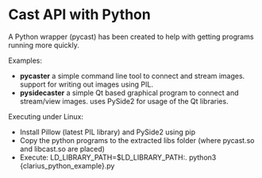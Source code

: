 Cast API with Python
========================

A Python wrapper (pycast) has been created to help with getting programs running more quickly.

Examples:
- **pycaster** a simple command line tool to connect and stream images. support for writing out images using PIL.
- **pysidecaster** a simple Qt based graphical program to connect and stream/view images. uses PySide2 for usage of the Qt libraries.

Executing under Linux:
- Install Pillow (latest PIL library) and PySide2 using pip
- Copy the python programs to the extracted libs folder (where pycast.so and libcast.so are placed)
- Execute: LD_LIBRARY_PATH=$LD_LIBRARY_PATH:. python3 {clarius_python_example}.py
